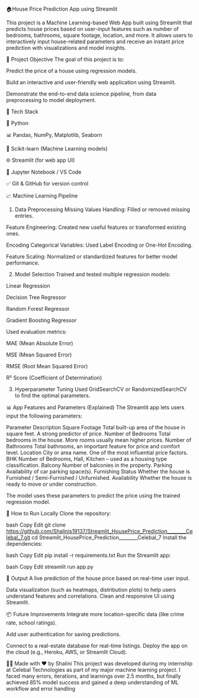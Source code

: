 🏠House Price Prediction App using Streamlit


This project is a Machine Learning-based Web App built using Streamlit that predicts house prices based on user-input features such as number of bedrooms, bathrooms, square footage, location, and more. It allows users to interactively input house-related parameters and receive an instant price prediction with visualizations and model insights.

📌 Project Objective
The goal of this project is to:


Predict the price of a house using regression models.

Build an interactive and user-friendly web application using Streamlit.

Demonstrate the end-to-end data science pipeline, from data preprocessing to model deployment.


🧠 Tech Stack

🐍 Python

📊 Pandas, NumPy, Matplotlib, Seaborn

🤖 Scikit-learn (Machine Learning models)

🌐 Streamlit (for web app UI)

📁 Jupyter Notebook / VS Code

✅ Git & GitHub for version control




📈 Machine Learning Pipeline

1. Data Preprocessing
Missing Values Handling: Filled or removed missing entries.

Feature Engineering: Created new useful features or transformed existing ones.

Encoding Categorical Variables: Used Label Encoding or One-Hot Encoding.

Feature Scaling: Normalized or standardized features for better model performance.

2. Model Selection
Trained and tested multiple regression models:

Linear Regression

Decision Tree Regressor

Random Forest Regressor

Gradient Boosting Regressor

Used evaluation metrics:

MAE (Mean Absolute Error)

MSE (Mean Squared Error)

RMSE (Root Mean Squared Error)

R² Score (Coefficient of Determination)

3. Hyperparameter Tuning
Used GridSearchCV or RandomizedSearchCV to find the optimal parameters.




📊 App Features and Parameters (Explained)
The Streamlit app lets users input the following parameters:

Parameter	Description
Square Footage	Total built-up area of the house in square feet. A strong predictor of price.
Number of Bedrooms	Total bedrooms in the house. More rooms usually mean higher prices.
Number of Bathrooms	Total bathrooms, an important feature for price and comfort level.
Location	City or area name. One of the most influential price factors.
BHK	Number of Bedrooms, Hall, Kitchen – used as a housing type classification.
Balcony	Number of balconies in the property.
Parking	Availability of car parking space(s).
Furnishing Status	Whether the house is Furnished / Semi-Furnished / Unfurnished.
Availability	Whether the house is ready to move or under construction.

The model uses these parameters to predict the price using the trained regression model.




🎯 How to Run Locally
Clone the repository:

bash
Copy
Edit
git clone https://github.com/Shalinis19137/Streamlit_HousePrice_Prediction________Celebal_7.git
cd Streamlit_HousePrice_Prediction________Celebal_7
Install the dependencies:

bash
Copy
Edit
pip install -r requirements.txt
Run the Streamlit app:

bash
Copy
Edit
streamlit run app.py



📌 Output
A live prediction of the house price based on real-time user input.

Data visualization (such as heatmaps, distribution plots) to help users understand features and correlations.
Clean and responsive UI using Streamlit.



📦 Future Improvements
Integrate more location-specific data (like crime rate, school ratings).

Add user authentication for saving predictions.

Connect to a real-estate database for real-time listings.
Deploy the app on the cloud (e.g., Heroku, AWS, or Streamlit Cloud).



🧑‍💻 Made with ❤️ by Shalini
This project was developed during my internship at Celebal Technologies as part of my major machine learning project. I faced many errors, iterations, and learnings over 2.5 months, but finally achieved 85% model success and gained a deep understanding of ML workflow and error handling
